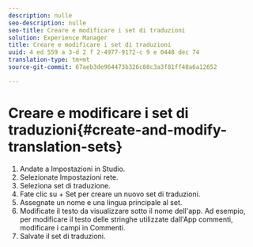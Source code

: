 ```yaml
---
description: nulle
seo-description: nulle
seo-title: Creare e modificare i set di traduzioni
solution: Experience Manager
title: Creare e modificare i set di traduzioni
uuid: 4 ed 559 a 3-d 2 f 2-4977-9172-c 9 e 0448 dec 74
translation-type: tm+mt
source-git-commit: 67aeb3de964473b326c88c3a3f81ff48a6a12652

---
```



# Creare e modificare i set di traduzioni{#create-and-modify-translation-sets}

1. Andate a Impostazioni in Studio.
1. Selezionate Impostazioni rete.
1. Seleziona set di traduzione.
1. Fate clic su + Set per creare un nuovo set di traduzioni.
1. Assegnate un nome e una lingua principale al set.
1. Modificate il testo da visualizzare sotto il nome dell'app. Ad esempio, per modificare il testo delle stringhe utilizzate dall'App commenti, modificare i campi in Commenti.
1. Salvate il set di traduzioni.
